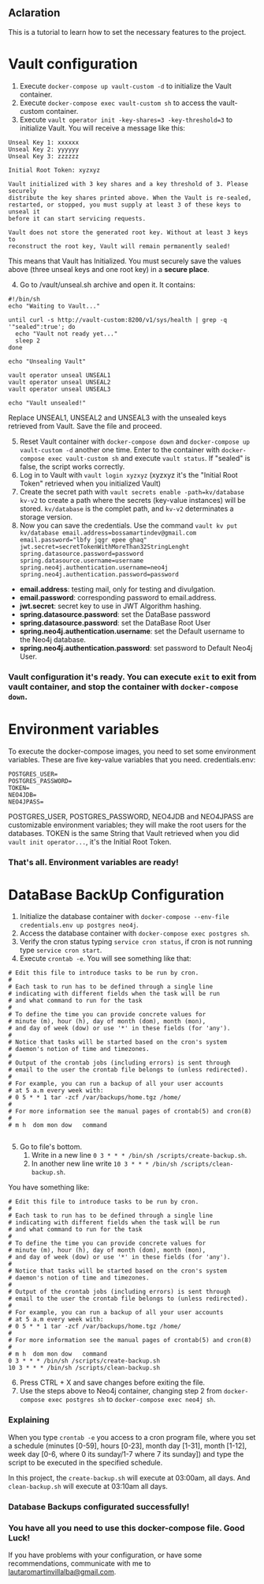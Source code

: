 ## Aclaration

This is a tutorial to learn how to set the necessary features to the project.

# Vault configuration
1. Execute `docker-compose up vault-custom -d` to initialize the Vault container.
2. Execute `docker-compose exec vault-custom sh` to access the vault-custom container.
3. Execute `vault operator init -key-shares=3 -key-threshold=3` to initialize Vault. You will receive a message like this:
```
Unseal Key 1: xxxxxx
Unseal Key 2: yyyyyy
Unseal Key 3: zzzzzz

Initial Root Token: xyzxyz

Vault initialized with 3 key shares and a key threshold of 3. Please securely
distribute the key shares printed above. When the Vault is re-sealed,
restarted, or stopped, you must supply at least 3 of these keys to unseal it
before it can start servicing requests.

Vault does not store the generated root key. Without at least 3 keys to
reconstruct the root key, Vault will remain permanently sealed!
```
This means that Vault has Initialized. You must securely save the values above (three unseal keys and one root key) in a **secure place**.

4. Go to /vault/unseal.sh archive and open it. It contains:
```
#!/bin/sh
echo "Waiting to Vault..."

until curl -s http://vault-custom:8200/v1/sys/health | grep -q '"sealed":true'; do
  echo "Vault not ready yet..."
  sleep 2
done

echo "Unsealing Vault"

vault operator unseal UNSEAL1
vault operator unseal UNSEAL2
vault operator unseal UNSEAL3

echo "Vault unsealed!"
``` 
Replace UNSEAL1, UNSEAL2 and UNSEAL3 with the unsealed keys retrieved from Vault. Save the file and proceed.

5. Reset Vault container with `docker-compose down` and `docker-compose up vault-custom -d` another one time. Enter to the container with `docker-compose exec vault-custom sh` and execute `vault status`. If "sealed" is false, the script works correctly.
6. Log in to Vault with `vault login xyzxyz` (xyzxyz it's the "Initial Root Token" retrieved when you initialized Vault)
7. Create the secret path with `vault secrets enable -path=kv/database kv-v2` to create a path where the secrets (key-value instances) will be stored. `kv/database` is the complet path, and `kv-v2` determinates a storage version.
8. Now you can save the credentials. Use the command `vault kv put kv/database email.address=bossamartindev@gmail.com email.password="lbfy jqgr epee ghaq" jwt.secret=secretTokenWithMoreThan32StringLenght spring.datasource.password=password spring.datasource.username=username spring.neo4j.authentication.username=neo4j spring.neo4j.authentication.password=password`
- **email.address**: testing mail, only for testing and divulgation.
- **email.password**: corresponding password to email.address.
- **jwt.secret**: secret key to use in JWT Algorithm hashing.
- **spring.datasource.password**: set the DataBase password
- **spring.datasource.password**: set the DataBase Root User
- **spring.neo4j.authentication.username**: set the Default username to the Neo4j database.
- **spring.neo4j.authentication.password**: set password to Default Neo4j User.
### Vault configuration it's ready. You can execute `exit` to exit from vault container, and stop the container with `docker-compose down`.
# Environment variables
To execute the docker-compose images, you need to set some environment variables. These are five key-value variables that you need.
credentials.env:
```env
POSTGRES_USER=
POSTGRES_PASSWORD=
TOKEN=
NEO4JDB=
NEO4JPASS=
```
POSTGRES_USER, POSTGRES_PASSWORD, NEO4JDB and NEO4JPASS are customizable environment variables; they will make the root users for the databases.
TOKEN is the same String that Vault retrieved when you did `vault init operator...`, it's the Initial Root Token.
### That's all. Environment variables are ready!

# DataBase BackUp Configuration
1. Initialize the database container with `docker-compose --env-file credentials.env up postgres neo4j`.
2. Access the database container with `docker-compose exec postgres sh`.
3. Verify the cron status typing `service cron status`, if cron is not running type `service cron start`.
4. Execute `crontab -e`. You will see something like that:
```
# Edit this file to introduce tasks to be run by cron.                                                                                                      
#                                                                                                                                                           
# Each task to run has to be defined through a single line                                                                                                  
# indicating with different fields when the task will be run                                                                                                
# and what command to run for the task                                                                                                                      
#                                                                                                                                                           
# To define the time you can provide concrete values for                                                                                                    
# minute (m), hour (h), day of month (dom), month (mon),                                                                                                    
# and day of week (dow) or use '*' in these fields (for 'any').
#                                                                                                                                                           
# Notice that tasks will be started based on the cron's system                                                                                              
# daemon's notion of time and timezones.                                                                                                                    
#                                                                                                                                                           
# Output of the crontab jobs (including errors) is sent through                                                                                             
# email to the user the crontab file belongs to (unless redirected).                                                                                        
#
# For example, you can run a backup of all your user accounts                                                                                               
# at 5 a.m every week with:                                                                                                                                 
# 0 5 * * 1 tar -zcf /var/backups/home.tgz /home/                                                                                                           
#                                                                                                                                                           
# For more information see the manual pages of crontab(5) and cron(8)                                                                                       
#                                                                                                                                                           
# m h  dom mon dow   command                                                                                                                                
                                                                                                                  
```
5. Go to file's bottom.
    1. Write in a new line `0 3 * * * /bin/sh /scripts/create-backup.sh`.
    2. In another new line write `10 3 * * * /bin/sh /scripts/clean-backup.sh`.

You have something like:
```
# Edit this file to introduce tasks to be run by cron.                                                                                                      
#                                                                                                                                                           
# Each task to run has to be defined through a single line                                                                                                  
# indicating with different fields when the task will be run                                                                                                
# and what command to run for the task                                                                                                                      
#                                                                                                                                                           
# To define the time you can provide concrete values for                                                                                                    
# minute (m), hour (h), day of month (dom), month (mon),                                                                                                    
# and day of week (dow) or use '*' in these fields (for 'any').
#                                                                                                                                                           
# Notice that tasks will be started based on the cron's system                                                                                              
# daemon's notion of time and timezones.                                                                                                                    
#                                                                                                                                                           
# Output of the crontab jobs (including errors) is sent through                                                                                             
# email to the user the crontab file belongs to (unless redirected).                                                                                        
#
# For example, you can run a backup of all your user accounts                                                                                               
# at 5 a.m every week with:                                                                                                                                 
# 0 5 * * 1 tar -zcf /var/backups/home.tgz /home/                                                                                                           
#                                                                                                                                                           
# For more information see the manual pages of crontab(5) and cron(8)                                                                                       
#                                                                                                                                                           
# m h  dom mon dow   command
0 3 * * * /bin/sh /scripts/create-backup.sh
10 3 * * * /bin/sh /scripts/clean-backup.sh
```
6. Press CTRL + X and save changes before exiting the file.
7. Use the steps above to Neo4j container, changing step 2 from `docker-compose exec postgres sh` to `docker-compose exec neo4j sh`.

### Explaining
When you type `crontab -e` you access to a cron program file, where you set a schedule (minutes [0-59], hours [0-23], month day [1-31], month [1-12], week day [0-6, where 0 its sunday/1-7 where 7 its sunday]) and type the script to be executed in the specified schedule.

In this project, the `create-backup.sh` will execute at 03:00am, all days. And `clean-backup.sh` will execute at 03:10am all days.

### Database Backups configurated successfully!

### You have all you need to use this docker-compose file. Good Luck!

If you have problems with your configuration, or have some recommendations, communicate with me to lautaromartinvillalba@gmail.com.
